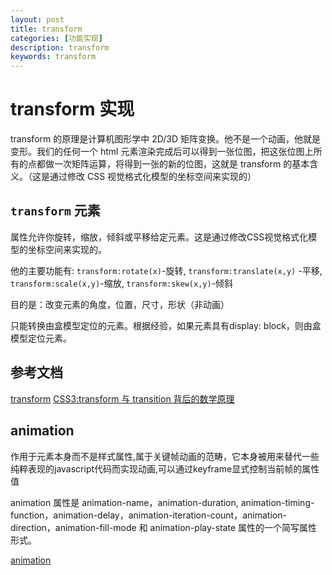 ```yaml
---
layout: post
title: transform
categories: [功能实现]
description: transform
keywords: transform
---
```


# transform 实现

transform 的原理是计算机图形学中 2D/3D 矩阵变换。他不是一个动画，他就是变形。我们的任何一个 html 元素渲染完成后可以得到一张位图，把这张位图上所有的点都做一次矩阵运算，将得到一张的新的位图，这就是 transform 的基本含义。（这是通过修改 CSS 视觉格式化模型的坐标空间来实现的）

## `transform` 元素

属性允许你旋转，缩放，倾斜或平移给定元素。这是通过修改CSS视觉格式化模型的坐标空间来实现的。

他的主要功能有: `transform:rotate(x)`-旋转, `transform:translate(x,y)` -平移, `transform:scale(x,y)`-缩放, `transform:skew(x,y)`-倾斜

目的是：改变元素的角度，位置，尺寸，形状（非动画）

只能转换由盒模型定位的元素。根据经验，如果元素具有display: block，则由盒模型定位元素。

## 参考文档

[transform](https://developer.mozilla.org/zh-CN/docs/Web/CSS/transform)
[CSS3:transform 与 transition 背后的数学原理](https://www.cnblogs.com/winter-cn/archive/2010/12/29/1919266.html)


## animation
作用于元素本身而不是样式属性,属于关键帧动画的范畴，它本身被用来替代一些纯粹表现的javascript代码而实现动画,可以通过keyframe显式控制当前帧的属性值

animation 属性是 animation-name，animation-duration, animation-timing-function，animation-delay，animation-iteration-count，animation-direction，animation-fill-mode 和 animation-play-state 属性的一个简写属性形式。

[animation](https://developer.mozilla.org/zh-CN/docs/Web/CSS/animation)

